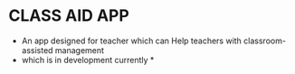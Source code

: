 # CLASS AID APP
* An app designed for teacher which can Help teachers with classroom-assisted management
* which is in development currently * 
